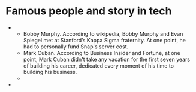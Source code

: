 # Famous people and story in tech
- - Bobby Murphy. According to wikipedia, Bobby Murphy and Evan Spiegel met at Stanford’s Kappa Sigma fraternity. At one point, he had to personally fund Snap's server cost.  
  - Mark Cuban. According to Business Insider and Fortune, at one point, Mark Cuban didn't take any vacation for the first seven years of building his career, dedicated every moment of his time to building his business.
  - 
- 
